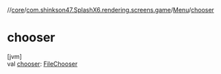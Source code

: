 //[core](../../../index.md)/[com.shinkson47.SplashX6.rendering.screens.game](../index.md)/[Menu](index.md)/[chooser](chooser.md)

# chooser

[jvm]\
val [chooser](chooser.md): [FileChooser](../../com.gdx.musicevents.tool.file/-file-chooser/index.md)
